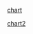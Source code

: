 [chart](https://echarts.apache.org/examples/en/editor.html?c=dynamic-data2&code=PQKgUAJghgLlAEAnApgB2bZEA2BPeAxgPbbbIExbwCuAzgJYB2A5gFxhjGO0xLICO1ZDwD6MegFtk8ALzxGyAO7wAIpgAUASgB0MIgEkAygHlDMRE2ZbORbrxS1Ut2tLlRFUer3XvPvAGbIMAQAFuoARCEwMKi0rMDACgAedNpEUAy02vREwABuAIzA4Zo6AFa0ttZclWTa2ERWAFImAHLaPBYs9P646gDeYPDw2qMOTtzIADRDfILCMGKS07PYmKIARg0EANZLUiJQzMgiEnHySqoaKPOi4lKa8AC0F8pqlOrjzsj164tbRF2-2QmhmwzWlFEjCIEBOAKBEB6_lYfEc31-kMW0NhInhO2eqImLgxC1x2x2MwAvqUwCBgBwIBBZPAANpgfrhCGkvHhVgAJgADAUABwATgA7AKAMxTTl_MmAvb3ZC88KCvkAFieAvFTxFABUClLWAUBSbxQAtcKyrlQmFw8m8wUiiUCjU2-XUVDQSiHY6nWi8gri0Uy8I3IR3Zaq9VanV64WG42m1hSvnaUUCgCsVo9mIVQOVfpOZyDWczWbzpOxDsVIkR_n8QcpMw5tv-jv5QrF4vFwqrm3JwJjAs12t1BqN5tYGpz1rl-ZrBZ2Tu7Er7A8WXp9JyOJcDrCzIrDEdJypHY_jk-NfPFrAFwu0UuFUtzC-5Q6Le4DvKzADYpWfMN2xEJc8XrJFeQFFt2XfQdFVXF0Q37OCOzrc9WDVUc4wnRMpwKUUZ1fecQLAztnR7UUUJA7dMGLH8TQ1AoANlU8oykC8cITJNUyzQ9HwKAi3xA8Cv39UtWAlI8CM3UD7WXCDGygmC23lHkuxdYVhQKWTROjTDY3Hbip1vQ851ksiEI0sVRSzStUJEWjfW_CS-UAv9WIESNFgwrDL1wniNQ1VNxW0YVNWEtTP2WeiJNNUdwvdBzLIRSDWHFDUVIc9SKNFPKdOy6KOIM7CjOvVNhUPYiLPknKhUzaVqM9b06Jcg8pSzYUkrYnz9L8rjyqzYKhW0QVRUi_M9IONreUzcKBVFGqcXAhsmxncUspE8j6tHZ9dKKlUSv84zhuTcaSPlFKVw0zM-T_PlZKc3dxIPU0WPDLyzz6wyrzw4a-KzKVRvFAoJo_dCYpmk0htvArSNqodVqdTLW0KqznUzKVxWAqKIeK_qyr-k0_xnPkwbtZbtoIxqPIcp7YoPcLxU825evxn6AoKYKRRNAVtGYjVybQwtIZe3ktIFpba1SpSTSlTbcd2RDMw1PL9rxw6Cd-w1gr5QiHyFuTKfRnaswFAVHpa5yxdTLH7J64cjoGom9f5LNtB1QWLsmg6GaDSUMqlhSkZNBWfZN6n_ySraNc4wmdd43jDau5Xsz_eyaKt57915P9VeZj7WcdrXOeC59-VCoKBUNqbs4Y4NNQ1C3koRusQ4KMPwaVm6BT_cVaZjkX2dK7WuZnEmmOT1vu4x3ve0tnc_d5v8ZML7zi45k71vvPm-WYmvfahgi94Hy7p72dvO_gmedv76PFaVb6R9Lsz-TJ73q3P1P-4z5rF6htyOoWbr18pvScwU7Kpj_B7MUB8NZLy5g-RaLdjYyzWh3VGg9rqzwlurIemswF4T4r3KqU9UHYJ2rgumWcEF51pg7UBz9jLELvL3DM6c4H4IQVKUU6cg4rTStBTBD9U68JxuHfBcdR58QKCwsh0sKHUzEQvVqNsJQahPJ9diBCmGTj4oKfkAlhSWg_tfR-00bZpkEsY_hiNBFX2FoozMeVkFYI3roohJpKrPnkcuURatqH_0sb2ZBDCn7HT0amMuQNzYmLweYuuElbJmyASghRik1pCNglg5WppRT3wkQkqRnN9GVSFL4uqBFBJ2RUdbHOqZmLAK-sPCJnigr3g1NoDUf5hScISUvMR3SmqLnPhk3OGDskiJugUPkXV4nuNaYaPiGpWHVTSX46ZHUHqBNUfUvk5ZNFF0YYs2RVVDydOMedeZYl6lMRFCGWxbc0o9IcRsjGXNA5o0kU7eOzF7zLPMusypooPm_3zPTKG6cNTbLCS052hoSYkJGkFOJXz-lHzzisx5aDmzCMKbkv8C1rnhPhX8giHSKlUxBSvZumcgn1K0lKbqWi2Y6JOSTclfJ0zSkBW4m59dhQ8uxRfNKEzVL4umdjcRXcik_NHiTKUBRzSUojiC7GBTSQQptjM1WTTtHFOMgqpVgEukzL6cCWhTFtnw3IWM0OeKZW5OFJ1YlcLfkT2NE3FVN8qnCkJbUxJB4uUSj1ayg1k4J7DU6YS0GpjHEWoAd0oUwq7V8lecCgi_q0ULNJSTQGM5eVn3Ibk3htK_67PrndZusK2W5rOXZDMILzX8rigtEFKaQ5ZPFY6m6go9rZuOaS1hSq9beqcX24ZmqaFQ2paGnNvzWF8WfGFM2zbRZ7NVs6stIzbWdvTVSwUINXW1oXR0oiY7laHrhuWupDFCWSjnYO09PM2Evl6XGhSLbGaNX7Ta9Je6HVmMvXva9hT52jzvDzRVF7e1SlSXSitEk4PZkfSS09sy5baHLO-49S9Or7Koh2tKvD92qrcvdY94a8J3kAoYmDGNyPWpvYG8W2MYUsvA5zGjebQqSiuQO9dDExp8aI7LLtaLL0ahfJRuVXGC38n43-t59VNRzJ2beiSITUNuog_JjRXTOprosfUrms5J0U3_aK0jPrRT7OxjJkuxk7xDTdvRlTWZPkIY0wefJe9tMnt0y5_Tpp364aPtpUcon0HWfHZKbdMrOPGTKXmwtO6FGXslKBqd9KhMpP81Rw0ZTIMFC6c6ozLHiZSbBZ_XdVnAOOMvV1JjYGn2j0qgYwGbnj5dWlaILVty86HJAWhtr_IlWmiw4K8rCDxSdXixZ4OdXJkSoY7w0-LWRuc28cmWNwrL28ILl5irhKPP5dk0lqBM4StSgAtNgBpobu9axKMy-9XlMETgzYgTOmtvybNR-lON1Pvma3NOm2d0_Vncc5OSqs5DGldRXywTcU85faUwI2WYqJNA-DNVsxiWYf1t20Cqlir-4BqXnrGZUPCGFfOfeaBgridI-M_XObWWFsY-i294FaZQwOdp-S7MdGAdfyB3rDVfWwe3JWQVGtBWhfLM6bM0L32KvMRV1F3Fy2e0YyZUStXCvCLBnvMzot6Wgd3Ip0fN0NS17NIC5zY3d495Pls3d8H0pbNa_5DF5WTL8kC48YaQi-yFNddDKrPHoOctJKNPQjjrWndu0PHzXhimH4JvB5m1x5vFuY790D_8h3M9J-MoRNMM4M9pfe6Gf8ufwXS4Yh1NMNPg_ko6ph2RqWEtfqDEFbvPu0089J33EvG2fvl6ImZCPN2NzqeOwb-X53JyEXaRNwGayWfq7soBH3WOclA97E9z9m2p_5rurP3skuY-IcZuFOXiez-r7OUFRtXswvapsjfo2lmC8j9VWfFO0NxX0TAMSFFT1n2dXH2yzvyDHulSWX2hzALNGFyPA9n3g_VrkpyYiFHWxqz_0yULz1zFBP1rgK3AP0VV3R1J1IOt21Vm0FTb0WQMR5lvFGjKywMPhtj7CzFmWj1_3zyIIAJsx4UhxAOQP1FYOCknlF2LRuibhdQX0p32WrSf0nwNAMQwy5m0BDB73xz71YG0ixlsh93FGHx1yAwUIfB_3INAKkLNE1C7AjybjUyO0p3rzUKOWfxQJCi8Q9mgy4PgShl7EFUVR93E0PwxjuQ53jTL00McLzWrwINrxiPoJM2hWk3t31XsIMW6X8Nm30LiOR1elkSkgEKujtUiKmWiPjyDxYMcND0Rzz2BSYixnSIYj9UD2yLDVyLNBcz4KfFHA9xMz4MBkixJyeX_0sIawUMHwkNpwMUVRNGSM5ypSYjt3cIAWMR4VCXUMd24j3n-Qqiw17hGKE2zFsl7giOIPqg2JgIMJ8IcIaVTGoJaPWNkQeNv281zmQz2O8I0LAPG2cxK3uj_HONchCTBJuJEKcWhT4QWODzyL5H5A_0mJs3hIEP6wYlmyPR6IJyBP5BJj1n5nMIhKDTziPHMJhJmNSL1nm2KMBOePaT4JcPpI6KSXGOYPhSOM730zsnBKCK4ShjgyPAFJpO7SsOiL53qJ5LNCkyuxcJu3wKl1jyDS5gTwBIOM0KVXaSZV0NgSFPRUsRbz7AbxSK515CxluIIlnDg1lPjiOIfCJJcMKI5NKPLG5MdKVRcxGmDBwzV0p2xipJB0EMtLfizBtPyRDGa17yeN5LLiKLDKpSPANy2PB0UK9O1i5WOI810JDHJKDC0lvAeXRJFVljJyjLNjNgdOzJ9MIg8wjz4L32UKPiGkfy1IoJRJ5hmX5lkULN5lsmqX3xfCrL1ljMeKZJzLcirybKZVDOxNciAKzICmnIrxK0FVWMZIqyZVmTTPeKmLWn_CrI0ViNPynJRKxlTC3OTNVSGl_WY24XbXxPiLAMvO2ywz_EFM_3qSGn_BVOe1q1lg2lhOVn7i_NrInFFH1FHC8XWgj3Aq-McibwknziGwd3DWgtgqF2gV4STOwKPjygRJoMPO10lNmIxl4LPLsOhywsvJo2rjkIt0oudQnO-IqxV01OGw0Lor8JWS6QygHODBWR_0qNe1pOBRDE81L2f14tVhCgQqkndKDBmSNBXL1DkobNCj_AlAHMFB0qQrEqW3Itr0FQo0RIiV4s6n5C3wPJszMpP0XIpPEKQLASsu8UfD7SEr4OlH3yjO0k9IsoGiwuNB1EPG_LLOVm0nCmUrfl1RfNkpguTEcPdiAiEtViAiH3llApuhfE2Jkp4qSori8QjzyqxJQoPDsn9PUoIiKowzuiw1DAHJ6QOQlOxwxh61DJorcqKs7xu1Ku6TYuQrVPFhbNct0RCoqnvErjcm8q5jciHxRgkqpWdSPEgo0qKvyOhVKrsiGqct5AynY07JX0mvyP_F0KaqNKzwyJDBPyMumJMuBT9R4XWtqulFfj3lKrzgZOGrgPCuDBqsmsgQ6kbRvIIu1VVgCRIpxXtWWtVWMRXleqwuGhdwiuhqcQRoXIqqdCog7O4u1ORvvHaz5j7DNwnwqyGlJrMP8uMWooOkwpgu5kqkwL21ytptiuDDi0BsZrfhssm3wu4I3UYIqJe3sRyo6uSSRp5ruleNKsltbJtnLEFGZWOtop5puwZxXWaPJrwwymgLaqiPqhsiGu6omvVscLeJr2BUxnKpGoU29wSsKrdBnBkM6SoktrjNZwkj9T1hirLLtQ0SjJBXEO3wZudvktHSYtr1sz1g5rcntn2LDogWNHLH5l0qusMNvHqkMtFtlkDvFvqjrxNvppOpguIURQDPRuVjrwAt-p-IU0Bm5uFxIW6TCmGIzpKKtK0gmPRoDqDqk2LtjlLuF3JVNAj3ySyPTL2R6X-PxrDpkVD1FAMw9snPV3yT4L8oLoImSXNNXvnqJMPDJotKpR3rjttybqXTNBu20BpT0v2RpQNpqMLvTjIJLrVuFw1s-qjutrH1ioAlnAvpdvvHTDziPtXqXm6QFjPPurWk1CDslC6rfp6uFyYhnErrsqcVdCxrtsEmzCOrnuHoBmGnTBMIHPVRMMfpW0LrdKCrKiwuWWJKTMBwxiklrv2uXixUdoJpgsRW4yGLRoKvV1hjg1rpgbIvasLqZylrQP6JvOYckeTQVpMwFnwYwuHuJN1L5jgzBsFoFTaP3KtrsTEyDq6l3u3P3sgVkNZpYa3Vipu0aiboVTzUfBuzRO3xwOPzzk3rhpszyjcMEbDorsPDkbF3VHNiFB_3YYylnrUffonmWUfAAgFuCPBzGiSZ9zg1uMFCFECtDvUYPpFDc2yeYh-vYaNE6nQpyLifp2hSwx4SEslDtLMdvJhoPyfuyZLOkYVTKSYdCdHHNh4T2uxpWN8q4bDtYR4zqdsp1qPjY03331kSyfNiGh-tNsspgtYWGnQcMZNmyZ0rYeGc1H_CbsgzX2gVmTAe3IGWfAuf32PILr2fJ1oavCwsgxo2mePt2diVXinrZx6ROcMT5q_OSeFJtnTl7mIowYDuyp8YoWyexiQrWeCo2ZsqiSKdiXaKUYFXuhQnGvWbCqvJFFGi5gHMSj3lEtzuENhdXHhfyvJvGZT0FHRZ1DpdgPrqbmVoBfyNkRgQ-fAaPn2TNknqhYA2pa7HhchfpeHtRpF2sf6Z1ElbZYq14Mqd6Pfuc2IS0cKY7q9tehBjchFEod13lbFFWaQbNoJcqiPGZaomafYb3mfLxeRedLCpGkAkufPPVx0ulHCP9pDjyiWcElmWkbKW7O2c-ZvmdBmWwb-sFCGi4tieQeJtthgXDf5e1QWiFdDLEfvEDdkVrqRboZgp6YpW_u2ijeOaxbilVi_NxcTuHu8RkRKx1BXqufCx1BbaNalP6Z1WacLZeeLcYmVTLa-aNEFFitDDxsTYtdhxTq0amx1fV2P2fB-pzZBkDbnxDYPoNhHcjaFE3ardekVQTtVqTfp2zAzG2sXdoRCWhS7Yop7aPFsPNfxdh3lL5cAuYsfaed-dcnCgTaqeQf1iVyfFvG8v3dvB93ukDd7ERZfedf1gnm1ojbhe7C0liqztVYJywuN3ayXqCh0ZSfqUlEbmaZzcEjaaoYxiULyfftDzLhCfkLCYIho8fKhkBn2SbtD2ZqBh6TTbbezyGWzcpeUgeeoeke47Rd3dQ_VEcuGaZXnydaLYWj8OvuDQHJhmDSHz_CWb3h_YCeHrOd5nRb04ObtqGhVoIbo_HhWKw1nAHNsgAb9bFrFbCa5UVb3sM_p3_BM7ujM7-pFA3rGa88gV7P7n489Zvf-ec4eokdk8rdo56pTHes62k5pd2gS7Y7UWlEU_rbVuS-WSXpWaEuYhWfveU1jF4SlpTBN0bLS_FdHDy0PadARe5pq-8Q3Mup_Obyk35xi7WiWsevLca4fWeagsNBSucPq7c48yGbtuKdUcA7NpTDg0Yjs4EZmfB3Xu6SH109mwLfg6LZTA0RnEYrlfVFxNipBjFDa_fcPF43yQaZDApaAu51c_6f4L7cO4HZTHzVZOm4-79VKcOdseC_y_6K2bCioiEpnuE9e_EcNvVFskQaHvy6VXep8QB6R9G9_fajzkW7VaS_R6oLCkNO69bSkxu_66DAsKG6-e0dftR6J-nHKSx-lAWjk5wdtLa-BMwxXg_ci4Ff5_K7qj7U-Oq5HWNECPO-lFkRjfrvdZ0p55TwbR1Ai_BoyKbnn17vErp73bTDxMS-W-NQgUY6_b7VvE57-qYieaU5--NRkVCm0kI9BZMwljI5E99zE8AgfKlbR6u0VLZ59_l_VzFFjrB-Z_aXNi6VmSEp4UyJF-G_cjNaZ-N-n1XSD_sY5ue4A8J7T_zVVl5Y07ygfDus9-qKo-lCCgEP7fG8EkPG7IF_kb7S5Oa8klNDa5ROdJBolAF414Yndt7592dSWbthr--7r5RJnPbpl7H9iuhS04j-W6n5TouQimvfY5Vxe8INE_e77VskZ--Xy5ROhUD9n4P4nei7t8n9JiqlNRBeNJM01FkRuLAAAF0OAbA7B4AfQEA5BGRtAEgKAKgB8AyAAAfKyCgDaAa0UweAFAPcZtRgAhKcJm_00AABuL_jwB_6wAoAfIZkAAKAEgCoA4AyAdAP2KwD4BIrJEKgIwFgAiAqAcQLYGZCDBhgegEgOIFQAoh-g5gegMwGOCIAUQAAcigBJB6AtAQQTBGGBJAAAgqIPODcDcA6AIQcqAkFgh4AuAWQWIJRBshhgwwBQUoPgCCC8gUAbAEIEEGwDGAUAKQEIIAAyGQXgHiHgAiB4AEgJgNQEhBwDmARAcwXALkF2CNgyAbAFwPgD-AiAiAIAdEGQACDDB_QYwaYOQCUgXBTAQQfAEpCSDdB-g5AEILiFmCLBVgrIYYIADE8AAAELkhaA8AAISECYBMgawPgkQWIP8GBDghoQ8IbAEoDRDBBsQkwUIESF4hxBqQigdgF4GMB9Q9AXYOcHMBCBBhswN_moJcAWBhA2g2YHoJgCKCChgg4YQoB8G_8UQv_PIdYMMF2CsBjg5wa4MYDuDhAng7wbAI0FyD9AjAWEEkBRAChBh8AFYfAEyFCDaABAdoVEJ2E4C9hOAh6PIHyFCDihZQxUBUKqE1D5A9oHwXcLEEPCnhKIAoDMOGAf9KQaAoAA)

[chart2](https://echarts.apache.org/examples/en/editor.html?c=dynamic-data2&code=CbAEF5QbQKBhvARAGwIYBcCmBndB9dADwIEsBbTRALkQCYAGWgFgFp6B2FgRgA4AVelyocqAZgBsALUQAaRACdMARwCuOfOnKUaDZm068BQkU3YA6UQE5a0uWiy4CxVAHNMeMtmpcuV2gF8ZBBQMdSdSCmo6RlYObn5BMQBWMRtZBWU1R01InRj9eKNkqiZLM1pRelsQhw1nNw8vKi52CvpA4PswogjtaL04w0ZhWiokqXTFVW6tKN1YgwTR-lFm8QtaJOqu7Pr3T2oGUU2OpB263rn8waXmphHqqayNWbyBxYFRzeEuMx8ubahXZ4Vz7JriJKWf6nGrdYg5PrzApDUaidglAGTTIzXL9BaFYZMISiHh_LhVdLncKgxqHNE-dpBM5Ai4Iq7vAmjJKrbmPbHZV545G3JL3ejrWgMQG1akNA7NY4MGFUnpst74oarcUYvnTAW4pE3ARa8RjWhmbmWaVwkFypo-S3KlnhNVCo0rKgMT0UuRPHGI64fD1eiRmHiiLaU509GnyrjicNJJ0y1WCw1B1aiIRJSO-_kvA2BgmZlJJegWLhpOzRva0z0RrMBJmw4Gu9PFsT3Im656XdXC40lLvmnjk63A2PgwSjxmdGt9t0ZsSWT08Hv-9kahI81ZMJhmeg8djji6T6g8caH9jJm1totDMUpJhrrF6gsBjkP4SmnNmJjik9ZTBahxHYf9xBvVs03vBJ7i4FdRXXfUPy3AR7i9WgynjF9qxTWt5QjbDINZaDP1g4orCQ99NwHeh7gjMYkgsKFAJjO1vHEKwuGIl1SNQuiSmWTE8zfBd2y_PdVwtFpWPw-1TCSFoeNTQsyLQsYeSrDJRLvNSBNFEYzEsOjZNtYDmnoYymGU-E-NolJ6FLYTtN7XT-Ic01xXKUdTLPZokloUcbLEmCBBSXhPVzFyN37d1wp4MRSXERzfPYhVkqTZsVVs1T3M9FdJSokK9JSTCxHMHgKlS8yuCSSrRGCtz7MSiyiqauKWuOP5D2qutJXJHhGrsjrJLRNrhqDJ90WYIyeB9FtTzS-N2EsOahty5qy3rcaNo68YFTDI9eoIsseCPdaUM2zNnL9ZCaPdTyEtEfceGfY6mmMklnwu-6g1NFoxhu_Niv401JTGdYuCYUR3uoSpFOhn7Yr-sRTW7V9XImglTQkMYkqYKLsrMusWnEAmkcXbHlzGJgdsuh6Sifc0JHmom_Oe8Nkop8SEh_egxitDGYspoYf3Q81SmPKM8OJ-Ujkl7nQpERzGbp36CXRbUVj_SxCfnPzeFKTK5xl9qg3RCL4zV5GNeaBK90OiZcJtPzArOiCsvnM3beYEpBZEzHdvNz1pqY-hGFh_zksYRW9OmzWgZ0rGhnRXH4LMBNaell20pzHhM9j_jpoSyFrZFhJ0QJ4RzHEXxI8sBNa4az3TeTivysYsueYEdEDPJMx2Czev2CSQfuJb28257wHVaFu6baGBKRF8IzofrwLLERieoKDgkEst-bbuoheEgSr1SmYp2FqAknISsD2Tcn3fF-KWhE8D-mgyep9y04rPnYnEtBuz1C60XtvzKGXclb23ouWWgoFI6bHEPA6828SLP1PhpCGUC9Ilzgr8RSWk2ZLRzJWUB7oVwqz3Dg_ilDSxlA4P_a-bEapljAuQoMK4AZjTnsfcuAguFPVJMcPWMs_JNxOGg3iGCBGrm_DQ2iBUz77hHqzfWS0jxlg4QSFcxwHi8JBoojuoYCaiJzuZUQz1THaKGLouCOForz34ZZEoOMJSWUjoPSqlkbEJF0RbJhR9DEUMYv5C0TAiHqJqoeWqETfGyKrmvAx3tDDkm_GEsCZjAE1QqLQTJ8S0k-FXAoo0hSS7mEHlfYh5k9yWEqQU_mlQShSwDsLbuaSszCFEN5GG2dskk2QeGBpJR-al2SVPNJklBDdQcdUkmlUBrDO5K4kpHw0nLMhBacOkdfBllnMyVuMiikekEKswoxyUjPXKLyPpi1WEiObo_Hen9znGDBlpIJKT-BFIBoFC0EJI7iCBeMY2Byn4vNScYAqh9gZfL4EUvJ1c_zPR2eKMCICpEqQhd8oQRSIlnMhcUOq5RkE7IJsg5BBTcVwUCbCiZQhJKmG8kwuZcZwzHFelStYYgYVJyOdmHcfx2DOVZU0SU0MWjjyeeg7F8LiSpyip8iZywCrrDRFUqJJMoS-HYA_MFzz1apOWGfXlH9DXfK-OFMoyURWarjIIBuggCmjH_GaAlFqhzCHLD4SJYiNGjjIZinKsrKx42ru6-FXIz6_GsLav1NVShvwKasQpLTHF8PaSmxp3TnwavjQM3NybmiV0VXSo5qxEWWQPK9SO4x_ycqDcEtZKaVxJNaU4zNRLSTWCyXcusdTISSOldIkNFbe6lr5aOz1JI_weNuTfe1Kx_yWCLSSDSEbfA0x-GGXW9dDw8F1gUsULaN2Pg0mGMmOzRT52so2uFUNuX4vGUc-xFkM4cEju7DgR78rCAcUql9v7NgZ1Hjs3Vo8f0MQjKelqfyWj-2YXJbwY8Vo_qYGjd-bTQoPtMF6ndaj81xlWsZH9OZPQfLLSG-4ZHQwJl7Qu-SdGCkeXXc-kNDlNY12YGS5Bt7h1YvNfC8KHGN2lX5n8hMsy7VNGONhQad6JnxUSqJzsYhumXnrjmS8zG5GnLY4J2qnq6IXrjeY_tnF85Sv1TKgzU0ukqY2UxSUCHRXUCJJKTCBTPJPgnWak-8LPKeRjSPHZ4gB1eeaFw01WG1Lxki-Ri0PCAF9rjJsNEEXOkyX0_5uLnSrkrDTa54tBWIvQxGRutGYp9zGV9WZuWpQY4KaOT-XcvmYuoTixs9YilCvSe8LVJSTWQ0J3yhuzWlyyjPRc31yKS6V1DYM5rLsvT20ZuwxbJe5hFIrcQ7LJoc0Ca-AKRt8qY25FQ2uSymbo9WiimO2p4p2X-HcJ_MIgF86WF9XJBIUFu370ltG099pAOHaMAI3V-0ZYlQLZy73dCbWO3ra3dDAeSXdsGyPOlmHz2l4_gR2t2Lm3mjmksldwj9p2Ck4KSagWG7o3NF-MwHbRXKxM-pw9nwdPUYYjDLwRBA1eDs6rpWLnVdMJkjJxD5DPg-PWZHQZkuPJMOI8J1ujgFhwyhZJI8uXAmct0Me6tpt5yDcO0HvRz7cZQIRgKVwhOG67eehjXNRBlk1rY_aQVUqCGAMhq94DC0B7EGbAPbb1IfsHfFBXnVC3SG7gEwvGHsrOZI-SR8OUACH24_xgYHqv7EyEIVqvr7gzhfGaB7zVLyLdU89EzhV6RIZYI0N6chnUwiCiRk1Qfx4NgmW_kebxAs-FSepZ729QdgF5KfyZ78bwwXocPK4J6hDC-8mIDU_VDRZHvQoYXQtFlXK_GkbYzslTxk-gX7PzzIjCP4feUb7_zdDkWM_TfJ_15KDB5uz_r-JgqaaS9_MvQDIAod1mcZtaoQ9LAddr9ZUQxcV79J0-9jBLlSQVopN39vRIR0D4l4DUhm9cVe5zR4xwDMC8k5oSDcCn8vhaUkCgChB4F8pUdTN-k5YyZR4swqDPUAoCDigUcp9I54ZeAIMd81Jz57Yl859-A35p0nMxwx92YIwIlyRcDjAz5i8H96C1cCESREFzduQZ9dde8tDnpkhm9lhSwkpKodkzoJBKpVCBYxgADND-FwZLZzQ85UVdY85cCvhdxEC_NXCvhdFzQExSCq9no7CYC68p5wY0RlxzDOpulXo38q9r1SgbFLBPg7ZmkCUsjhh4IkVa5K9WCxVxR4xMjsj4jKg8iqjK5SQoZwdSjvBRx_xKjCRW0dtACRZ8iXUEJhEJAr1LFa8vZk5eiw0qogd7xxi6pEowxdCFCSFwxDDYDDV8itRe4NC6CejBw0l4EDxjgr1w5jh2ix07Zajgxh9yg0ciswsKhu8jC591iKItjAjxJni11DwDwTJFjWEGA6JTjXFBILjdwfxzAIkSiUtIcITASyM34QTQlQxJ8mioTvBR53cf8xj1IRB4ELixRo0_gpRfi6xSFodMTn58jX0rYpjPxKTyNPR9wWYO9OYr8YiKT1JGDDiaSNQ6TcZ1dnwWDUSnDr0rNViF5eTxMKNtj3j1JGUmIIlJdmiqB85npmB2iuwCoAj2tkQ6SDJw5upwilS8kGRojRj2SVYtZ_0XCZSLS0ZwTSViSCJN5KVRCeSwp4t5CjcUl8irUeVupUijTBAfFXSdT3TGDFILjLlj8tlesyD4E2F2jLkwZJDvT3SplulIjI50MKgt5ySIUfSMQSgrTpTpj3S9TzRdZFShTB4jZZcxSdiqEwZ8cniBBPJU5zA6JY9x9idWhOzEyxhRktTD9QztQZCiRuoUSGMWjlDw5-yyN0YvSsTtRcZiVLBjIO92AVoSMQzBh8jHpaduSRy0YnxJtOdHSxU34VgfB2iwZ_piy3jSztQDIUdxUwNHJxUbyWoUpDzdzp4nyGiI5zzkNLFyQmw8y1i_z8SLiLZW1zBKwMCq9oCoRAp2iLZU4ujrTHzi4GSLBB5AVttB5UL6xOxoKO5eAwxNzP1mAjwHj6ybTQ5vRSLn9aoB5oCdlNhR5oCiLGDApSKyN9S6kEKlTJVMJJ8iK10IyfyDB8iidpkR4qypy1hjJ5L2il5Rg-cpLuAZLvQ1MLQiTktFLyRvCyTHjUzDxhAHJaCHzaSBBv4GcQNathK5pwMwLTKlz944JnCSybLzLk9fhw5ITDLNz_xxRVLPRHoLi8FvxyhhVQtJ9jSwrXU2100WyXEqFqtrAjj4JrB2jKE7SLjBEmDdYhLqzGBircqGSEjNL4JZFAo7ghUuzXYBsR4Kq6qUVqr8j_FUYM52qDLLcmhRR4EMVwLxSEl_oD9l8RzW1_oyg6lYzEK5qKqQDXjtTfyXEyMV5npBSgqtrKi0kPQblFz2T9rSxvUVgdlJUVg9qIFe4vLrK3SylUgM5WhBDxhWhrrIoQ5aiOkIEXpJ9EEjxAaPqyt_xvqn8eRhENK-rs9wxBcdzpL4VRlNIwa1dJtMIwNjhv83LjrjBMx7zVqEaLl6wLQU8gKLItNfs2T8y5Vi0fhvrCD6rBBtr-rvBKhrz4atKaaKhTsOqubSwmIywAyhTfALxgyRqdiilTCxkjrqbJb4pcKSrDLoCxKOaaq8UGUUysS8UxR_LaoyVw5ao9qGUeQJqWyillkL5sza01zsyjazQFRvrjVuqyxAqWaqBVoIxQrVasjQ1ubAKZaILfaeR5T3tobuzuR0MkwYAABdOAGAAAYwAHsAA7XAUAYADAVACAdO4AMwMgVAAABwAApUBwAAA-aAVAMwX3GQUAKu0VAAemjnDmjoAEoABuOAROguzQFO7O-AGAUAUAdAROxO5ATQAuqgUAeAdAeQEgFwNweQKegAclQEIBIGwGXo6CHsIAAEF17sAp6Z6ABPAuzAFehELeoIIe4-_ejeo-9AU-8-0AZegAN1QGQDUGXtruTtQAoBXoABlUA06iBQA8BQAyASBk6VAHA66XBE7v666D6gGAAjTAZAI-0AAAM0TvkHzvQCwCXpfvgHfs_swH8AgageXtAH8G3tAGwEwDnpwCnqgBPrPpXuQCgcwEQYzvQFQCnt4dQH8Fjv8HbqAA)
